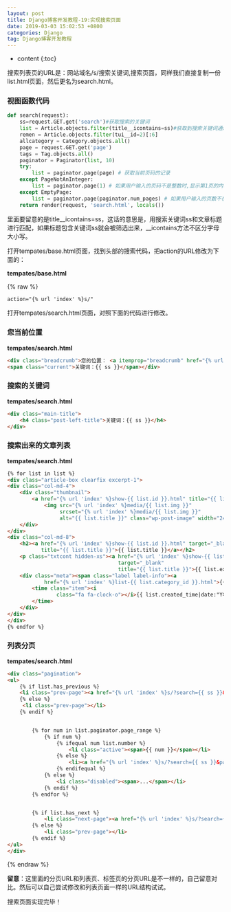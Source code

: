 ```yaml
---
layout: post
title: Django博客开发教程-19:实现搜索页面
date: 2019-03-03 15:02:53 +0800
categories: Django
tag: Django博客开发教程
---
```


* content
{:toc}


<!-- ![]({{ '/styles/article-image/20190303150253_1.jpg' | prepend: site.baseurl }}){:height='80%' width='80%'} -->

搜索列表页的URL是：网站域名/s/搜索关键词,搜索页面，同样我们直接复制一份list.html页面，然后更名为search.html。

### 视图函数代码 ###

```py
def search(request):
    ss=request.GET.get('search')#获取搜索的关键词
    list = Article.objects.filter(title__icontains=ss)#获取到搜索关键词通过标题进行匹配
    remen = Article.objects.filter(tui__id=2)[:6]
    allcategory = Category.objects.all()
    page = request.GET.get('page')
    tags = Tag.objects.all()
    paginator = Paginator(list, 10)
    try:
        list = paginator.page(page) # 获取当前页码的记录
    except PageNotAnInteger:
        list = paginator.page(1) # 如果用户输入的页码不是整数时,显示第1页的内容
    except EmptyPage:
        list = paginator.page(paginator.num_pages) # 如果用户输入的页数不在系统的页码列表中时,显示最后一页的内容
    return render(request, 'search.html', locals())
```

里面要留意的是title__icontains=ss，这话的意思是，用搜索关键词ss和文章标题进行匹配，如果标题包含关键词ss就会被筛选出来，__icontains方法不区分字母大小写。

打开tempates/base.html页面，找到头部的搜索代码，把action的URL修改为下面的：

**tempates/base.html**

{% raw %}
```html
action="{% url 'index' %}s/"
```

打开tempates/search.html页面，对照下面的代码进行修改。

### 您当前位置 ###

**tempates/search.html**

```html
<div class="breadcrumb">您的位置： <a itemprop="breadcrumb" href="{% url 'index' %}">首页</a> » 
<span class="current">关键词：{{ ss }}</span></div>
```

### 搜索的关键词 ###

**tempates/search.html**

```html
<div class="main-title">
    <h4 class="post-left-title">关键词：{{ ss }}</h4>
</div>
```

### 搜索出来的文章列表 ###

**tempates/search.html**

```html
{% for list in list %}
<div class="article-box clearfix excerpt-1">
<div class="col-md-4">
    <div class="thumbnail">
        <a href="{% url 'index' %}show-{{ list.id }}.html" title="{{ list.title }}">
            <img src="{% url 'index' %}media/{{ list.img }}"
                 srcset="{% url 'index' %}media/{{ list.img }}"
                 alt="{{ list.title }}" class="wp-post-image" width="240" height="160"/></a>
    </div>
</div>
<div class="col-md-8">
    <h2><a href="{% url 'index' %}show-{{ list.id }}.html" target="_blank"
           title="{{ list.title }}">{{ list.title }}</a></h2>
    <p class="txtcont hidden-xs"><a href="{% url 'index' %}show-{{ list.id }}.html"
                                    target="_blank"
                                    title="{{ list.title }}">{{ list.excerpt }}</a></p>
    <div class="meta"><span class="label label-info"><a
            href="{% url 'index' %}list-{{ list.category_id }}.html">{{ list.category.name }}</a></span>
        <time class="item"><i
                class="fa fa-clock-o"></i>{{ list.created_time|date:"Y年m月d日" }}
        </time>
    </div>
</div>
</div>
{% endfor %}
```

### 列表分页 ###

**tempates/search.html**

```html
<div class="pagination">
<ul>
    {% if list.has_previous %}
    <li class="prev-page"><a href="{% url 'index' %}s/?search={{ ss }}&page={{ list.previous_page_number }}">上一页</a></li>
    {% else %}
     <li class="prev-page"></li>
    {% endif %}


        {% for num in list.paginator.page_range %}
            {% if num %}
                {% ifequal num list.number %}
                    <li class="active"><span>{{ num }}</span></li>
                {% else %}
                    <li><a href="{% url 'index' %}s/?search={{ ss }}&page={{ num }}">{{ num }}</a></li>
                {% endifequal %}
            {% else %}
                <li class="disabled"><span>...</span></li>
            {% endif %}
        {% endfor %}


        {% if list.has_next %}
            <li class="next-page"><a href="{% url 'index' %}s/?search={{ ss }}&page={{ list.next_page_number }}">下一页</a></li>
        {% else %}
            <li class="prev-page"></li>
        {% endif %}
</ul>
</div>
```
{% endraw %}

**留意**：这里面的分页URL和列表页、标签页的分页URL是不一样的，自己留意对比。然后可以自己尝试修改和列表页面一样的URL结构试试。

搜索页面实现完毕！